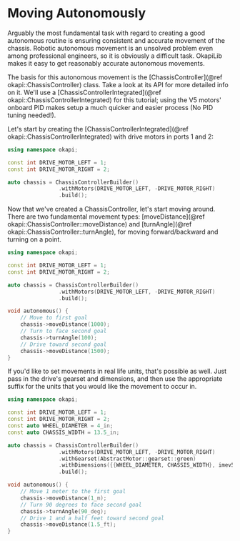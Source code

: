 # Moving Autonomously

Arguably the most fundamental task with regard to creating a good autonomous
routine is ensuring consistent and accurate movement of the chassis. Robotic
autonomous movement is an unsolved problem even among professional engineers,
so it is obviously a difficult task. OkapiLib makes it easy to get reasonably
accurate autonomous movements.

The basis for this autonomous movement is the
[ChassisController](@ref okapi::ChassisController) class. Take a look at its API
for more detailed info on it. We'll use a
[ChassisControllerIntegrated](@ref okapi::ChassisControllerIntegrated) for this
tutorial; using the V5 motors' onboard PID makes setup a much quicker and easier
process (No PID tuning needed!).

Let's start by creating the
[ChassisControllerIntegrated](@ref okapi::ChassisControllerIntegrated) with
drive motors in ports 1 and 2:

```cpp
using namespace okapi;

const int DRIVE_MOTOR_LEFT = 1;
const int DRIVE_MOTOR_RIGHT = 2;

auto chassis = ChassisControllerBuilder()
                .withMotors(DRIVE_MOTOR_LEFT, -DRIVE_MOTOR_RIGHT)
                .build();
```

Now that we've created a ChassisController, let's start moving around. There are
two fundamental movement types:
[moveDistance](@ref okapi::ChassisController::moveDistance) and
[turnAngle](@ref okapi::ChassisController::turnAngle), for moving
forward/backward and turning on a point.

```cpp
using namespace okapi;

const int DRIVE_MOTOR_LEFT = 1;
const int DRIVE_MOTOR_RIGHT = 2;

auto chassis = ChassisControllerBuilder()
                .withMotors(DRIVE_MOTOR_LEFT, -DRIVE_MOTOR_RIGHT)
                .build();

void autonomous() {
    // Move to first goal
    chassis->moveDistance(1000);
    // Turn to face second goal
    chassis->turnAngle(100);
    // Drive toward second goal
    chassis->moveDistance(1500);
}
```

If you'd like to set movements in real life units, that's possible as well. Just
pass in the drive's gearset and dimensions, and then use the appropriate suffix
for the units that you would like the movement to occur in.

```cpp
using namespace okapi;

const int DRIVE_MOTOR_LEFT = 1;
const int DRIVE_MOTOR_RIGHT = 2;
const auto WHEEL_DIAMETER = 4_in;
const auto CHASSIS_WIDTH = 13.5_in;

auto chassis = ChassisControllerBuilder()
                .withMotors(DRIVE_MOTOR_LEFT, -DRIVE_MOTOR_RIGHT)
                .withGearset(AbstractMotor::gearset::green)
                .withDimensions({{WHEEL_DIAMETER, CHASSIS_WIDTH}, imev5GreenTPR})
                .build();

void autonomous() {
    // Move 1 meter to the first goal
    chassis->moveDistance(1_m);
    // Turn 90 degrees to face second goal
    chassis->turnAngle(90_deg);
    // Drive 1 and a half feet toward second goal
    chassis->moveDistance(1.5_ft);
}
```
